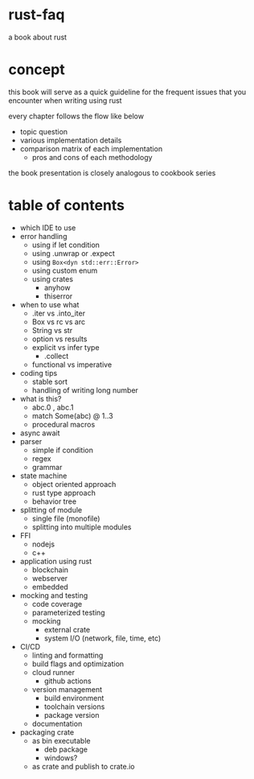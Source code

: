 # rust-faq
a book about rust

# concept
this book will serve as a quick guideline for the frequent issues that you encounter when writing using rust

every chapter follows the flow like below 
- topic question 
- various implementation details
- comparison matrix of each implementation
    - pros and cons of each methodology

 the book presentation is closely analogous to cookbook series
 
# table of contents

- which IDE to use
- error handling
    - using if let condition
    - using .unwrap or .expect
    - using `Box<dyn std::err::Error>` 
    - using custom enum
    - using crates
        - anyhow
        - thiserror
- when to use what
    - .iter vs .into_iter
    - Box vs rc vs arc
    - String vs str
    - option vs results
    - explicit vs infer type
        - .collect
    - functional vs imperative
- coding tips
    - stable sort
    - handling of writing long number
- what is this?
    - abc.0 , abc.1
    - match Some(abc) @ 1..3
    - procedural macros
- async await
- parser
    - simple if condition
    - regex
    - grammar
- state machine
    - object oriented approach
    - rust type approach
    - behavior tree 
- splitting of module 
    - single file (monofile)
    - splitting into multiple modules
- FFI
    - nodejs
    - c++
- application using rust
    - blockchain
    - webserver
    - embedded
- mocking and testing
    - code coverage
    - parameterized testing
    - mocking
        - external crate
        - system I/O (network, file, time, etc)
- CI/CD
    - linting and formatting
    - build flags and optimization
    - cloud runner
        - github actions
    - version management
        - build environment
        - toolchain versions
        - package version
    - documentation
- packaging crate
   - as bin executable
       - deb package
       - windows?
   - as crate and publish to crate.io
